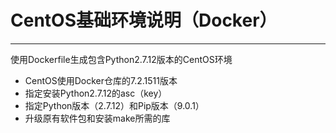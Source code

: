 # CentOS基础环境说明（Docker）

------

使用Dockerfile生成包含Python2.7.12版本的CentOS环境

* CentOS使用Docker仓库的7.2.1511版本
* 指定安装Python2.7.12的asc（key）
* 指定Python版本（2.7.12）和Pip版本（9.0.1）
* 升级原有软件包和安装make所需的库
